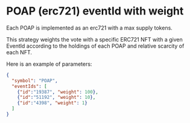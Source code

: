 # POAP (erc721) eventId with weight

Each POAP is implemented as an erc721 with a max supply tokens.

This strategy weights the vote with a specific ERC721 NFT with a given EventId according to the holdings of each POAP and relative scarcity of each NFT.

Here is an example of parameters:

```json
{
  "symbol": "POAP",
  "eventIds": [
    {"id":"19387", "weight": 100}, 
    {"id":"51192", "weight": 10}, 
    {"id":"4398", "weight": 1}
  ]
}
```
